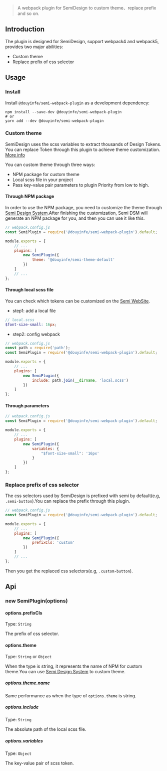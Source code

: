 > A webpack plugin for SemiDesign to custom theme、replace prefix and so on.

## Introduction
The plugin is designed for SemiDesign, support webpack4 and webpack5, provides two major abilities:
- Custom theme
- Replace prefix of css selector 

## Usage 

### Install 
Install `@douyinfe/semi-webpack-plugin` as a development dependency:

``` shell
npm install --save-dev @douyinfe/semi-webpack-plugin
# or
yarn add --dev @douyinfe/semi-webpack-plugin
```

### Custom theme
SemiDesign uses the scss variables to extract thousands of Design Tokens. You can replace Token through this plugin to achieve theme customization. [More info](https://semi.design/dsm/)

You can custom theme through three ways:
- NPM package for custom theme
- Local scss file in your project
- Pass key-value pair parameters to plugin 
Priority from low to high.
#### Through NPM package 

In order to use the NPM package, you need to customize the theme through [Semi Design System](https://semi.design/dsm/).After finishing the customization, Semi DSM will generate an NPM package for you, and then you can use it like this.

``` js
// webpack.config.js
const SemiPlugin = require('@douyinfe/semi-webpack-plugin').default;

module.exports = {
    // ...
    plugins: [
        new SemiPlugin({
            theme: '@douyinfe/semi-theme-default'
        })
    ]
    // ...
};
```

#### Through local scss file

You can check which tokens can be customized on the [Semi WebSite](https://semi.design/zh-CN/basic/tokens).

- step1: add a local file
``` scss
// local.scss
$font-size-small: 16px;

```
- step2: config webpack
``` js
// webpack.config.js
const path = require('path');
const SemiPlugin = require('@douyinfe/semi-webpack-plugin').default;

module.exports = {
    // ...
    plugins: [
        new SemiPlugin({
            include: path.join(__dirname, 'local.scss')
        })
    ]
};
```

#### Through parameters
``` js
// webpack.config.js
const SemiPlugin = require('@douyinfe/semi-webpack-plugin').default;

module.exports = {
    // ...
    plugins: [
        new SemiPlugin({
            variables: {
                "$font-size-small": '16px'
            }
        })
    ]
};
```

### Replace prefix of css selector
The css selectors used by SemiDesign is prefixed with semi by default(e.g, `.semi-button`).You can replace the prefix through this plugin.

``` js
// webpack.config.js
const SemiPlugin = require('@douyinfe/semi-webpack-plugin').default;

module.exports = {
    // ...
    plugins: [
        new SemiPlugin({
            prefixCls: 'custom'
        })
    ]
    // ...
};
```

Then you get the replaced css selectors(e.g, `.custom-button`).

## Api
### new SemiPlugin(options)

#### options.prefixCls

Type: `String`

The prefix of css selector.

#### options.theme

Type: `String` or `Object`

When the type is string, it represents the name of NPM for custom theme.You can use [Semi Design System](https://semi.design) to custom theme.

##### options.theme.name

Same performance as when the type of `options.theme` is string.

##### options.include

Type: `String`

The absolute path of the local scss file.

##### options.variables

Type: `Object`

The key-value pair of scss token.
